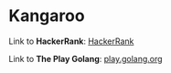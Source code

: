 # Kangaroo

Link to **HackerRank**: [HackerRank](https://www.hackerrank.com/challenges/kangaroo/problem)

Link to **The Play Golang**: [play.golang.org](https://play.golang.org/p/CS59WIaHPdk)